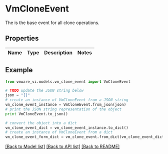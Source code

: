 # VmCloneEvent

The is the base event for all clone operations. 

## Properties
Name | Type | Description | Notes
------------ | ------------- | ------------- | -------------

## Example

```python
from vmware_vi.models.vm_clone_event import VmCloneEvent

# TODO update the JSON string below
json = "{}"
# create an instance of VmCloneEvent from a JSON string
vm_clone_event_instance = VmCloneEvent.from_json(json)
# print the JSON string representation of the object
print VmCloneEvent.to_json()

# convert the object into a dict
vm_clone_event_dict = vm_clone_event_instance.to_dict()
# create an instance of VmCloneEvent from a dict
vm_clone_event_form_dict = vm_clone_event.from_dict(vm_clone_event_dict)
```
[[Back to Model list]](../README.md#documentation-for-models) [[Back to API list]](../README.md#documentation-for-api-endpoints) [[Back to README]](../README.md)


